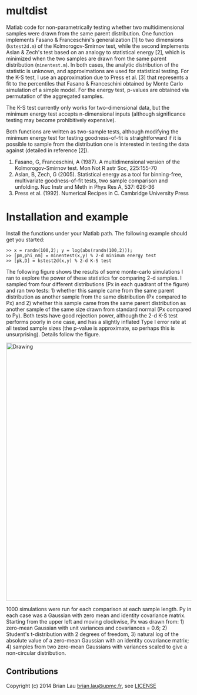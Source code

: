multdist
========

Matlab code for non-parametrically testing whether two multidimensional samples were drawn from the same parent distribution. One function implements Fasano & Franceschini's generalization [1] to two dimensions (`kstest2d.m`) of the Kolmorogov-Smirnov test, while the second implements Aslan & Zech's test based on an analogy to statistical energy [2], which is minimized when the two samples are drawn from the same parent distribution (`minentest.m`). In both cases, the analytic distribution of the statistic is unknown, and approximations are used for statistical testing. For the K-S test, I use an approximation due to Press et al. [3] that represents a fit to the percentiles that Fasano & Franceschini obtained by Monte Carlo simulation of a simple model. For the energy test, p-values are obtained via permutation of the aggregated samples.

The K-S test currently only works for two-dimensional data, but the minimum energy test accepts n-dimensional inputs (although significance testing may become prohibitively expensive).

Both functions are written as two-sample tests, although modifying the minimum energy test for testing goodness-of-fit is straightforward if it is possible to sample from the distribution one is interested in testing the data against (detailed in reference [2]).

1. Fasano, G, Franceschini, A (1987). A multidimensional version of the Kolmorogov-Smirnov test. Mon Not R astr Soc, 225:155-70
2. Aslan, B, Zech, G (2005). Statistical energy as a tool for binning-free, multivariate goodness-of-fit tests, two sample comparison and unfolding. Nuc Instr and Meth in Phys Res A, 537: 626-36
3. Press et al. (1992).  Numerical Recipes in C. Cambridge University Press

Installation and example
========

Install the functions under your Matlab path. The following example should get you started:
```
>> x = randn(100,2); y = log(abs(randn(100,2)));
>> [pm,phi_nm] = minentest(x,y) % 2-d minimum energy test
>> [pk,D] = kstest2d(x,y) % 2-d K-S test
```
The following figure shows the results of some monte-carlo simulations I ran to explore the power of these statistics for comparing 2-d samples. I sampled from four different distributions (Px in each quadrant of the figure) and ran two tests: 1) whether this sample came from the same parent distribution as another sample from the same distribution (Px compared to Px) and 2) whether this sample came from the same parent distribution as another sample of the same size drawn from standard normal (Px compared to Py). Both tests have good rejection power, although the 2-d K-S test performs poorly in one case, and has a slightly inflated Type I error rate at all tested sample sizes (the p-value is approximate, so perhaps this is unsurprising). Details follow the figure.

<img src="http://www.subcortex.net/research/code/testing-for-differences-in-multidimensional-distributions/statistical-power-comparison-ks-test.png" alt="Drawing" style="width: 700px;" />

1000 simulations were run for each comparison at each sample length. Py in each case was a Gaussian with zero mean and identity covariance matrix. Starting from the upper left and moving clockwise, Px was drawn from: 1) zero-mean Gaussian with unit variances and covariances = 0.6; 2) Student's t-distribution with 2 degrees of freedom, 3) natural log of the absolute value of a zero-mean Gaussian with an identity covariance matrix; 4) samples from two zero-mean Gaussians with variances scaled to give a non-circular distribution.

## Contributions
Copyright (c) 2014 Brian Lau [brian.lau@upmc.fr](mailto:brian.lau@upmc.fr), see [LICENSE](https://github.com/brian-lau/MatlabAUC/blob/master/LICENSE)
